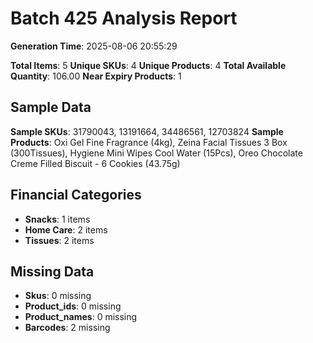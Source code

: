 # Batch 425 Analysis Report

**Generation Time**: 2025-08-06 20:55:29

**Total Items**: 5
**Unique SKUs**: 4
**Unique Products**: 4
**Total Available Quantity**: 106.00
**Near Expiry Products**: 1

## Sample Data
**Sample SKUs**: 31790043, 13191664, 34486561, 12703824
**Sample Products**: Oxi Gel Fine Fragrance (4kg), Zeina Facial Tissues 3 Box (300Tissues), Hygiene Mini Wipes Cool Water (15Pcs), Oreo Chocolate Creme Filled Biscuit - 6 Cookies (43.75g)

## Financial Categories
- **Snacks**: 1 items
- **Home Care**: 2 items
- **Tissues**: 2 items

## Missing Data
- **Skus**: 0 missing
- **Product_ids**: 0 missing
- **Product_names**: 0 missing
- **Barcodes**: 2 missing

